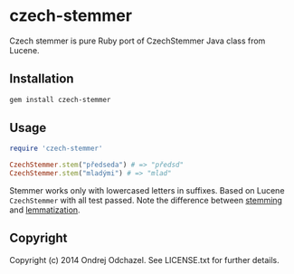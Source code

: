 # czech-stemmer

Czech stemmer is pure Ruby port of CzechStemmer Java class from Lucene.

## Installation

```bash
gem install czech-stemmer
```

## Usage
```ruby
require 'czech-stemmer'

CzechStemmer.stem("předseda") # => "předsd"
CzechStemmer.stem("mladými") # => "mlad"
```

Stemmer works only with lowercased letters in suffixes. Based on Lucene `CzechStemmer` with all test passed. Note the difference between [stemming](http://en.wikipedia.org/wiki/Stemming) and [lemmatization](http://en.wikipedia.org/wiki/Lemmatisation).

## Copyright

Copyright (c) 2014 Ondrej Odchazel. See LICENSE.txt for further details.

